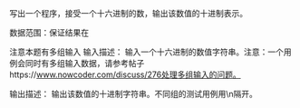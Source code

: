 写出一个程序，接受一个十六进制的数，输出该数值的十进制表示。

数据范围：保证结果在 

注意本题有多组输入
输入描述：
输入一个十六进制的数值字符串。注意：一个用例会同时有多组输入数据，请参考帖子https://www.nowcoder.com/discuss/276处理多组输入的问题。

输出描述：
输出该数值的十进制字符串。不同组的测试用例用\n隔开。